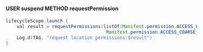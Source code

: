 #### USER suspend METHOD requestPermission

```java
lifecycleScope.launch {
    val result = requestPermissions(listOf(Manifest.permission.ACCESS_FINE_LOCATION,
                                     Manifest.permission.ACCESS_COARSE_LOCATION))
    Log.d(TAG, "request location permissions:$result")
}
```
